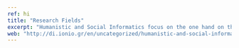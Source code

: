 ```yaml
---
ref: hi
title: "Research Fields"
excerpt: "Humanistic and Social Informatics focus on the one hand on the application of ICT to the extraction, representation and processing of humanistic and social data that is derived from the respective scientific and artistic areas, like Psychology, Linguistics, History, Archaeology, Philosophy, Anthropology, Social Studies, Music and Arts. On the other hand, they employ methodologies adapted from these scientific and artistic areas in order to supply ICT products and services with optimum quality and a human-centered perspective. The Humanistic and Social Informatics Laboratory interests lie within educational, research and development activities in the areas of Cultural Informatics, Music Informatics, History Informatics, Computational Linguistics, Game Software Design and Development, Multimedia, Virtual Reality, Image Processing, ICT in Education, Knowledge Representation and Management, Computer-supported Cooperative Systems, Digital Media."
web: "http://di.ionio.gr/en/uncategorized/humanistic-and-social-informatics-lab-hilab-2/hilab"
---
```

